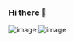 ### Hi there 👋

<!--
**CODABits/CODABits** is a ✨ _special_ ✨ repository because its `README.md` (this file) appears on your GitHub profile.

Here are some ideas to get you started:

- 🔭 I’m currently working on ...
- 🌱 I’m currently learning ...
- 👯 I’m looking to collaborate on ...
- 🤔 I’m looking for help with ...
- 💬 Ask me about ...
- 📫 How to reach me: ...
- 😄 Pronouns: ...
- ⚡ Fun fact: ...
-->
![image](https://commons.wikimedia.org/wiki/File:Universidad-de-manizales-logo.jpg)
![image](https://cdn.pixabay.com/photo/2020/05/17/05/53/doctor-5180142_960_720.png)
